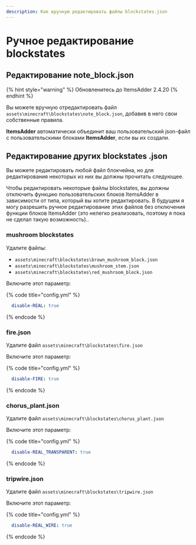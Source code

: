 ```yaml
---
description: Как вручную редактировать файлы blockstates.json
---
```


# Ручное редактирование blockstates

## Редактирование note\_block.json

{% hint style="warning" %}
Обновленитесь до ItemsAdder 2.4.20
{% endhint %}

Вы можете вручную отредактировать файл `assets\minecraft\blockstates\note_block.json`, добавив в него свои собственные правила.

**ItemsAdder** автоматически объединит ваш пользовательский json-файл с пользовательскими блоками **ItemsAdder**, если вы их создали.

## Редактирование других blockstates .json

Вы можете редактировать любой файл блокчейна, но для редактирования некоторых из них вы должны прочитать следующее.

Чтобы редактировать некоторые файлы blockstates, вы должны отключить функцию пользовательских блоков ItemsAdder в зависимости от типа, который вы хотите редактировать. В будущем я могу разрешить ручное редактирование этих файлов без отключения функции блоков ItemsAdder (это нелегко реализовать, поэтому я пока не сделал такую возможность)..

### mushroom blockstates

Удалите файлы:&#x20;

* `assets\minecraft\blockstates\brown_mushroom_block.json`&#x20;
* `assets\minecraft\blockstates\mushroom_stem.json`
* `assets\minecraft\blockstates\red_mushroom_block.json`

Включите этот параметр:

{% code title="config.yml" %}
```yaml
  disable-REAL: true
```
{% endcode %}

### fire.json

Удалите файл `assets\minecraft\blockstates\fire.json`

Включите этот параметр:

{% code title="config.yml" %}
```yaml
  disable-FIRE: true
```
{% endcode %}

### chorus\_plant.json

Удалите файл `assets\minecraft\blockstates\chorus_plant.json`

Включите этот параметр:

{% code title="config.yml" %}
```yaml
  disable-REAL_TRANSPARENT: true
```
{% endcode %}

### tripwire.json

Удалите файл `assets\minecraft\blockstates\tripwire.json`

Включите этот параметр:

{% code title="config.yml" %}
```yaml
  disable-REAL_WIRE: true
```
{% endcode %}
